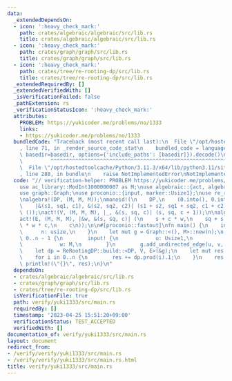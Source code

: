 ```yaml
---
data:
  _extendedDependsOn:
  - icon: ':heavy_check_mark:'
    path: crates/algebraic/algebraic/src/lib.rs
    title: crates/algebraic/algebraic/src/lib.rs
  - icon: ':heavy_check_mark:'
    path: crates/graph/graph/src/lib.rs
    title: crates/graph/graph/src/lib.rs
  - icon: ':heavy_check_mark:'
    path: crates/tree/re-rooting-dp/src/lib.rs
    title: crates/tree/re-rooting-dp/src/lib.rs
  _extendedRequiredBy: []
  _extendedVerifiedWith: []
  _isVerificationFailed: false
  _pathExtension: rs
  _verificationStatusIcon: ':heavy_check_mark:'
  attributes:
    PROBLEM: https://yukicoder.me/problems/no/1333
    links:
    - https://yukicoder.me/problems/no/1333
  bundledCode: "Traceback (most recent call last):\n  File \"/opt/hostedtoolcache/Python/3.11.3/x64/lib/python3.11/site-packages/onlinejudge_verify/documentation/build.py\"\
    , line 71, in _render_source_code_stat\n    bundled_code = language.bundle(stat.path,\
    \ basedir=basedir, options={'include_paths': [basedir]}).decode()\n          \
    \         ^^^^^^^^^^^^^^^^^^^^^^^^^^^^^^^^^^^^^^^^^^^^^^^^^^^^^^^^^^^^^^^^^^^^^^^^^^^^^^^^^\n\
    \  File \"/opt/hostedtoolcache/Python/3.11.3/x64/lib/python3.11/site-packages/onlinejudge_verify/languages/rust.py\"\
    , line 288, in bundle\n    raise NotImplementedError\nNotImplementedError\n"
  code: "// verification-helper: PROBLEM https://yukicoder.me/problems/no/1333\n\n\
    use ac_library::ModInt1000000007 as M;\nuse algebraic::{act, algebra, monoid};\n\
    use graph::Graph;\nuse proconio::{input, marker::Usize1};\nuse re_rooting_dp::ReRootingDP;\n\
    \nalgebra!(DP, (M, M, M));\nmonoid!(\n    DP,\n    (0.into(), 0.into(), 0.into()),\n\
    \    |&(s1, sq1, c1), &(s2, sq2, c2)| (s1 + s2, sq1 + sq2, c1 + c2)\n);\n\nalgebra!(V,\
    \ ());\nact!(V, (M, M, M), |_, &(s, sq, c)| (s, sq, c + 1));\n\nalgebra!(E, M);\n\
    act!(E, (M, M, M), |&w, &(s, sq, c)| (\n    s + c * w,\n    sq + s * w * 2 + w\
    \ * w * c,\n    c\n));\n\n#[proconio::fastout]\nfn main() {\n    input! {\n  \
    \      n: usize,\n    }\n    let mut g = Graph::<(), M>::new(n);\n    for _ in\
    \ 0..n - 1 {\n        input! {\n            u: Usize1,\n            v: Usize1,\n\
    \            w: M,\n        }\n        g.add_undirected_edge(u, v, w);\n    }\n\
    \    let dp = ReRootingDP::build::<DP, V, E>(&g);\n    let mut res = M::new(0);\n\
    \    for i in 0..n {\n        res += dp.prod(i).1;\n    }\n    res /= 2;\n   \
    \ println!(\"{}\", res);\n}\n"
  dependsOn:
  - crates/algebraic/algebraic/src/lib.rs
  - crates/graph/graph/src/lib.rs
  - crates/tree/re-rooting-dp/src/lib.rs
  isVerificationFile: true
  path: verify/yuki1333/src/main.rs
  requiredBy: []
  timestamp: '2023-04-25 15:51:20+09:00'
  verificationStatus: TEST_ACCEPTED
  verifiedWith: []
documentation_of: verify/yuki1333/src/main.rs
layout: document
redirect_from:
- /verify/verify/yuki1333/src/main.rs
- /verify/verify/yuki1333/src/main.rs.html
title: verify/yuki1333/src/main.rs
---
```


